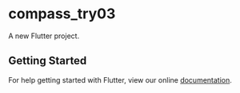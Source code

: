 # compass_try03

A new Flutter project.

## Getting Started

For help getting started with Flutter, view our online
[documentation](https://flutter.io/).
